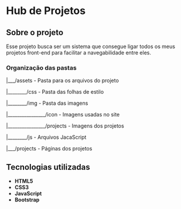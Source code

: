 # Hub de Projetos
 
## Sobre o projeto
Esse projeto busca ser um sistema que consegue ligar todos os meus projetos front-end para facilitar a navegabilidade entre eles.

### Organização das pastas
|___/assets - Pasta para os arquivos do projeto

|________/css - Pasta das folhas de estilo

|________/img - Pasta das imagens

|________________/icon - Imagens usadas no site

|________________/projects - Imagens dos projetos

|________/js - Arquivos JacaScript

|___/projects - Páginas dos projetos

## Tecnologias utilizadas

- **HTML5**
- **CSS3**
- **JavaScript**
- **Bootstrap**
